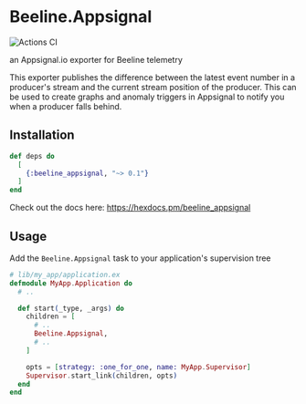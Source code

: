 # Beeline.Appsignal

![Actions CI](https://github.com/NFIBrokerage/beeline_appsignal/workflows/Actions%20CI/badge.svg)

an Appsignal.io exporter for Beeline telemetry

This exporter publishes the difference between the latest event number in a
producer's stream and the current stream position of the producer. This can
be used to create graphs and anomaly triggers in Appsignal to notify you
when a producer falls behind.

## Installation

```elixir
def deps do
  [
    {:beeline_appsignal, "~> 0.1"}
  ]
end
```

Check out the docs here: https://hexdocs.pm/beeline_appsignal

## Usage

Add the `Beeline.Appsignal` task to your application's supervision tree

```elixir
# lib/my_app/application.ex
defmodule MyApp.Application do
  # ..

  def start(_type, _args) do
    children = [
      # ..
      Beeline.Appsignal,
      # ..
    ]

    opts = [strategy: :one_for_one, name: MyApp.Supervisor]
    Supervisor.start_link(children, opts)
  end
end
```
